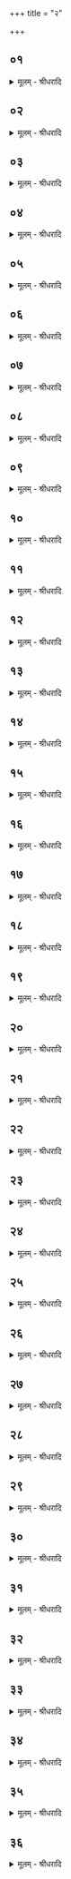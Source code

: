 +++
title = "२"

+++


## ०१
<details><summary>मूलम् - श्रीधरादि</summary>

प्रजा᳘पतिर्य्यज्ञ᳘मसृजत्॥  
(त्त) तमा᳘हरत्ते᳘नायजत ते᳘नेष्ट्वा᳘ रिरिचान᳘ ऽइवामन्यत स᳘ ऽएतं᳘ यज्ञक्रतु᳘मपश्यत्सौत्रामणीन्ते᳘नायजत त᳘तो वै स पु᳘नरा᳘प्यायत रिच्य᳘त ऽइव वा᳘ ऽएष यः सो᳘मेन य᳘जते᳘ व्वीव᳘ ह्यस्य व्वित्तं व्वे᳘दो ह᳘रन्ति॥
</details>

## ०२
<details><summary>मूलम् - श्रीधरादि</summary>

सो᳘मेनेष्ट्वा᳘ सौत्रामण्या᳘ यजेत॥  
य᳘था धेनुर्द्दुग्धा[[!!]] पु᳘नराप्या᳘येतैव᳘ᳫँ᳘ हैव पु᳘नरा᳘प्यायत ऽआ᳘ प्प्रज᳘या पशु᳘भिः प्यायते प्र᳘त्यस्मिं᳘ल्लोके᳘ तिष्ठत्यभि᳘ स्वर्गं᳘ लोक᳘ञ्जयति य᳘ ऽएवं᳘ व्विद्वा᳘न्त्सौत्रामण्या य᳘जते यो᳘ वैत᳘देवम्वे᳘द॥
</details>

## ०३
<details><summary>मूलम् - श्रीधरादि</summary>

त᳘द्धैत᳘त्पप्रच्छ॥  
सु᳘प्ला सार्ञ्जयः᳘ प्रतीदर्श᳘मैभावतं यन्न᳘ दीक्ष᳘येव दी᳘क्षते न᳘ सोमाᳫँ᳭श᳘व ऽइव न्युप्यन्ते᳘ ऽथ कथ᳘ᳫँ᳘ सौत्रामणी᳘ सोमयज्ञो᳘ भवती᳘ति॥
</details>

## ०४
<details><summary>मूलम् - श्रीधरादि</summary>

स᳘ होवाच॥  
शि᳘रो वा᳘ ऽएत᳘द्यज्ञ᳘स्य य᳘द्व्रत᳘मात्मा᳘ दी᳘क्षैतत्ख᳘लु वै᳘ व्व्रत᳘स्य रूपं य᳘त्सत्य᳘मेत᳘द्दीक्षा᳘यै य᳘च्छ्रद्धा म᳘नो य᳘जमानस्य रूपं व्वा᳘ग्यज्ञस्ये᳘ति॥
</details>

## ०५
<details><summary>मूलम् - श्रीधरादि</summary>

स य᳘द्वाचा᳘ व्व्रत᳘मुपै᳘ति॥  
(त्या) आत्म᳘न्ये᳘वैत᳘द्यज्ञ᳘स्य शि᳘रः प्र᳘तिदधाति सत्य᳘ᳫँ᳘ श्रद्धा᳘यान्दधाति य᳘जमानं यज्ञे[[!!]]॥
</details>

## ०६
<details><summary>मूलम् - श्रीधरादि</summary>

त᳘स्मादेत᳘स्य यज्ञ᳘स्य॥  
व्व्रत᳘मेव᳘ दीक्षा वृ᳘षो वै᳘ व्व्रतं यो᳘षा दीक्षा वृ᳘षा सत्यं यो᳘षा श्रद्धा वृ᳘षा म᳘नो यो᳘षा व्वाग्वृ᳘षा प᳘त्न्यै य᳘जमानस्त᳘स्माद्य᳘त्रैव प᳘तिस्त᳘त्र जाया᳘ ऽथो यज्ञमुख᳘ ऽएव त᳘न्मिथुनानि[[!!]] करोति प्प्र᳘जात्यै॥
</details>

## ०७
<details><summary>मूलम् - श्रीधरादि</summary>

(त्या ऽए) एते ख᳘लु वा᳘ ऽएत᳘स्य यज्ञ᳘स्य॥  
सोमाᳫँ᳭श᳘व ऽइ᳘त्याहुर्य्यच्छ᳘ष्पाणि तो᳘क्मानि लाजा ऽइ᳘ति॥
</details>

## ०८
<details><summary>मूलम् - श्रीधरादि</summary>

प्रातःसवन᳘स्यैत᳘द्रूपम्[[!!]]॥  
यच्छ᳘ष्पाण्ययम्वै᳘ लोकः᳘ प्रातःसवनᳫँ᳭ स᳘ ऽआश्विन᳘ ऽआश्विने᳘न प᳘यसा प्प्रथमाᳫँ᳭ रा᳘त्रिम्प᳘रिषिञ्चति स्वे᳘नै᳘वैनमेत᳘ल्लोके᳘न स्व᳘या देव᳘तया स्वे᳘न रूपे᳘ण प्रातःसवने᳘न स᳘मर्द्धयति॥
</details>

## ०९
<details><summary>मूलम् - श्रीधरादि</summary>

मा᳘ध्यन्दिनस्यैतत्स᳘वनस्य रूपम्[[!!]]॥  
यत्तो᳘क्मान्यन्त᳘रिक्षम्वै मा᳘ध्यन्दिनᳫँ᳭ स᳘वनं त᳘त्सारस्वत᳘ᳫँ᳘ सारस्वते᳘न प᳘यसा द्विती᳘याᳫँ᳭ रा᳘त्रिम्प᳘रिषिञ्चति स्वे᳘नै᳘वैनमेत᳘ल्लोके᳘न स्व᳘या देव᳘तया स्वे᳘न रूपे᳘ण मा᳘ध्यन्दिनेन स᳘वनेन स᳘मर्द्धयति॥
</details>

## १०
<details><summary>मूलम् - श्रीधरादि</summary>

तृतीयसवन᳘स्यैत᳘द्रूपम्[[!!]]॥  
य᳘ल्लाजा द्यौर्व्वै᳘ तृतीयसवन᳘ᳫँ᳘ सै᳘न्द्र्यैन्द्रे᳘ण प᳘यसा तृती᳘याᳫँ᳭ रा᳘त्रिम्प᳘रिषिञ्चति स्वे᳘नै᳘वैनमेत᳘ल्लोके᳘न स्व᳘या देव᳘तया स्वे᳘न रूपे᳘ण तृतीयसवने᳘न स᳘मर्द्धयति॥
</details>

## ११
<details><summary>मूलम् - श्रीधरादि</summary>

(त्ये᳘) ए᳘कस्यै दुग्धे᳘न॥  
प्रथमाᳫँ᳭ रा᳘त्रिम्प᳘रिषिञ्चति द्व᳘योर्द्दुग्धे᳘न द्विती᳘यां तिसृणां᳘ दुग्धे᳘न तृती᳘यां यथारूप᳘मे᳘वैनं यथादेवतᳫँ᳭ स᳘वनैः स᳘मर्द्धयति॥
</details>

## १२
<details><summary>मूलम् - श्रीधरादि</summary>

प᳘रीतो᳘ षिञ्चता सुतमि᳘ति॥  
प᳘रिषिञ्चति सुत्या᳘यै सो᳘मो य᳘ ऽउत्तम᳘ᳫँ᳘ हविरि᳘त्युत्तमम्वा᳘ ऽएत᳘द्धविर्य्यत्सो᳘म ऽउत्तम᳘मे᳘वैनᳫँ᳭ हवि᳘ष्करोति दधन्वा यो न᳘र्य्यो ऽअ᳘प्स्वन्तरे᳘त्यद्भि᳘श्च᳘ ह्येषो᳘ ऽन्तरेण च सूय᳘ते सुषा᳘व सो᳘मम᳘द्रिभिरित्य᳘द्रिभिर्व्वै सो᳘मः सूयते᳘ ऽद्रिभिरे᳘वैनᳫँ᳭ सुनोति सोमसुत्या᳘यै॥
</details>

## १३
<details><summary>मूलम् - श्रीधरादि</summary>

त᳘दाहुः॥ 
(रु) उभ᳘योर्व्वा᳘ ऽएत᳘द्रूप᳘ᳫँ᳘ सुत᳘स्य चा᳘सुतस्य च य᳘त्सौत्राम᳘ण्यपा᳘मेष ऽओ᳘षधीनाᳫँ᳭ र᳘सो यत्प᳘यस्त᳘त्सुत᳘स्य रूपम᳘न्नस्यैष र᳘सो य᳘त्परिस्रुत्तदा᳘सुतस्य रूप᳘मुभा᳘भ्यामे᳘वैनᳫँ᳭ सवा᳘भ्याᳫँ᳭ सुनो᳘त्युभा᳘भ्याᳫँ᳭ सवा᳘भ्याम᳘वरुन्द्धे॥
</details>

## १४
<details><summary>मूलम् - श्रीधरादि</summary>

त᳘दाहुः॥ 
(र्य्य) यद्ग्रा᳘वभिः सो᳘मः सूयते᳘ ऽथ कथ᳘ᳫँ᳘ सौत्रामणी᳘ति प्प्रैषाप्प्री᳘भिरि᳘ति ब्रूयाद्बा᳘र्हता वै᳘ प्प्रैषा बा᳘र्हता ग्ग्रा᳘वाणो ग्ग्रा᳘वभिर्व्वै सो᳘मः सूयते ग्ग्रा᳘वभिरे᳘वैनᳫँ᳭ सुनोति सोमसुत्या᳘यै॥
</details>

## १५
<details><summary>मूलम् - श्रीधरादि</summary>

स᳘र्व्वे प᳘यस्वन्तो भवन्ति॥  
प᳘यसा हि᳘ सूय᳘ते स᳘र्व्वे सो᳘मवन्तो भवन्ति सोमरूप᳘तायै स᳘र्व्वे परिस्रु᳘न्मन्तो भवन्ति परिस्रु᳘ता हि᳘ सूय᳘ते स᳘र्व्वे घृत᳘वन्तो भवन्त्येतद्वै᳘ प्प्रत्य᳘क्षाद्यज्ञरूपं य᳘द्घृत᳘म्प्रत्य᳘क्षादेवैनं[[!!]] यज्ञरूप᳘ङ्करोति स᳘र्व्वे म᳘धुमन्तो भवन्त्येतद्वै᳘ प्प्रत्य᳘क्षात्सोमरूपं यन्म᳘धु प्प्रत्य᳘क्षादे᳘वैनᳫँ᳭ सोमरूप᳘ङ्करोति॥
</details>

## १६
<details><summary>मूलम् - श्रीधरादि</summary>

स᳘र्व्व ऽआश्विना᳘ भवन्ति॥  
भै᳘षज्याय स᳘र्व्वे सारस्वता᳘ ऽअन्ना᳘द्यस्यैवा᳘वरुद्ध्यै स᳘र्व्व ऽऐन्द्रा᳘ ऽइन्द्रिय᳘स्यैव᳘ व्वी᳘र्य्यस्या᳘वरुद्ध्यै॥
</details>

## १७
<details><summary>मूलम् - श्रीधरादि</summary>

य᳘द्वेव स᳘र्व्व ऽआश्विना भ᳘वन्ति॥  
स᳘र्व्वे सारस्वताः स᳘र्व्व ऽऐन्द्रा᳘ ऽएता वा᳘ ऽएत᳘न्देव᳘ता ऽअ᳘ग्ग्रे यज्ञᳫँ᳭ स᳘मभरंस्ता᳘भिरे᳘वैनᳫँ᳭ स᳘म्भरत्य᳘थो ऽएता᳘ ऽए᳘वैत᳘द्देव᳘ता भागधे᳘येन स᳘मर्द्धयति॥
</details>

## १८
<details><summary>मूलम् - श्रीधरादि</summary>

स᳘न्तता याज्यापुरो ऽनुवा᳘क्या भवन्ति॥  
समानदेव᳘त्याः प्रजा᳘नाᳫँ᳭ स᳘न्तत्या ऽअ᳘व्यवच्छेदाय स᳘र्व्वा ऽआश्वि᳘न्यो भ᳘वन्ति स᳘र्व्वाः सारस्व᳘त्यः स᳘र्व्वा ऽऐ᳘न्द्र्यः समानी᳘ बन्धु᳘ता॥
</details>

## १९
<details><summary>मूलम् - श्रीधरादि</summary>

(ता ऽनु) अनुष्टु᳘भ ऽआ᳘प्प्रियो भवन्ति व्वाग्वा᳘ ऽअनुष्टु᳘ब्वा᳘चो वै सो᳘मः सूयते व्वा᳘चै᳘वैᳫँ᳭ सुनोति सोमसुत्या᳘यै स᳘र्व्वा ऽआश्वि᳘न्यो भ᳘वन्ति स᳘र्व्वाः सारस्व᳘त्यः स᳘र्व्वा ऽऐ᳘न्द्र्यः समानी᳘ बन्धु᳘ता॥
</details>

## २०
<details><summary>मूलम् - श्रीधरादि</summary>

जा᳘गता ऽअनुप्प्रैषा᳘ भवन्ति॥  
(न्ती) इयम्वै ज᳘गत्यन᳘या वै सो᳘मः सूयते ऽन᳘यै᳘वैनᳫँ᳭ सुनोति सोमसुत्या᳘यै स᳘र्व्व ऽआश्विना भ᳘वन्ति स᳘र्व्वे सारस्वताः स᳘र्व्व ऽऐन्द्राः᳘ समानी᳘ बन्धु᳘ता॥
</details>

## २१
<details><summary>मूलम् - श्रीधरादि</summary>

स वा᳘ ऽएष᳘ प्रत्य᳘क्षात्सोमयज्ञ᳘ ऽएव य᳘त्सौत्रामणी[[!!]]॥  
तं य᳘द्येकाकी य᳘जमानो भक्ष᳘येदि᳘ष्टिर्व्वैव स्या᳘त्पशुबन्धो᳘ वा स᳘र्व्व ऽऋत्वि᳘जो भक्षयन्ति स᳘र्व्वे वा᳘ ऽऋत्वि᳘जः सो᳘मम्भक्षयन्ति सोमरूप᳘तायै॥
</details>

## २२
<details><summary>मूलम् - श्रीधरादि</summary>

(या ऽआ) आ᳘श्विन᳘मध्वर्य्य᳘वो भक्षयन्ति॥  
(न्त्य) अश्वि᳘नौ वै᳘ देवा᳘नामध्वर्य्यू स्व᳘मे᳘वैत᳘द्भागधे᳘यᳫँ᳭ स्व᳘ ऽआय᳘तने भक्षयन्ति॥
</details>

## २३
<details><summary>मूलम् - श्रीधरादि</summary>

सारस्वतᳫँ᳭ हो᳘ता ब्रह्मा᳘ मैत्रावरुणः[[!!]]॥  
(णो) व्वाग्वै᳘ यज्ञ᳘स्य हो᳘ता त्दृ᳘दयम्ब्रह्मा म᳘नो मैत्रावरुणः स्व᳘मे᳘वैत᳘द्भागधे᳘यᳫँ᳭ स्व᳘ ऽआय᳘तने भक्षयन्ति॥
</details>

## २४
<details><summary>मूलम् - श्रीधरादि</summary>

(न्त्यै) ऐन्द्रं य᳘जमानो भक्षयति॥  
(त्यै) ऐन्द्रो वा᳘ ऽएष᳘ यज्ञो य᳘त्सौत्रामणी᳘न्द्रायतन ऽएष᳘ ऽएत᳘र्हि यो य᳘जते स्व᳘मे᳘वैत᳘द्भागधे᳘यᳫँ᳭ स्व᳘ ऽआय᳘तने भक्षयति॥
</details>

## २५
<details><summary>मूलम् - श्रीधरादि</summary>

च᳘क्षुर्व्वा᳘ ऽआश्विनो ग्ग्र᳘हः॥  
प्राणः᳘ सारस्वतो व्वा᳘गैन्द्र᳘ ऽआश्विना᳘त्सारस्वते᳘ ऽवनयति च᳘क्षुरे᳘वास्य त᳘त्प्राणैः स᳘न्दधाति सारस्वता᳘दैन्द्रे᳘ प्राणा᳘ने᳘वास्य त᳘द्वाचा स᳘न्दधात्य᳘थो प्राणा᳘ने᳘वास्य त᳘द्वाचि प्र᳘तिष्ठापयति त᳘स्मात्स᳘र्व्वे प्राणा᳘ व्वाचि प्र᳘तिष्ठिताः॥
</details>

## २६
<details><summary>मूलम् - श्रीधरादि</summary>

(स्त्र᳘) त्र᳘य ऽआश्विन᳘म्भक्षयन्ति॥  
(न्त्य) अध्वर्य्युः᳘ प्रतिप्रस्थाता᳘ ऽऽग्नीध्रस्त्रिवृद्वा᳘ ऽइदञ्च᳘क्षुः शुक्लं᳘ कृष्ण᳘ङ्कनी᳘नका यथारूप᳘मे᳘वास्मिंश्च᳘क्षुर्द्दधति॥
</details>

## २७
<details><summary>मूलम् - श्रीधरादि</summary>

त्र᳘यः सारस्वतम्[[!!]]॥  
(ᳫँ᳭) हो᳘ता ब्रह्मा᳘ मैत्रावरुण᳘स्त्रेधाविहितो वा᳘ ऽअय᳘म्प्राणः᳘ प्राण᳘ ऽउदानो᳘ व्व्यान ऽइ᳘ति यथारूप᳘मे᳘वास्मिन्प्राण᳘न्दधति॥
</details>

## २८
<details><summary>मूलम् - श्रीधरादि</summary>

(त्ये) एका᳘क्यैन्द्रं य᳘जमानो भक्षयति॥  
(त्ये) एकधा वा᳘ ऽएषा᳘ प्राणा᳘नाᳫँ᳭ श्रीर्य्यद्वा᳘गेक᳘धैव व्वा᳘चᳫँ᳭ श्रि᳘यमात्म᳘न्द्धत्ते त᳘स्मात्सौत्राम᳘ण्येजान᳘ ऽएकधा स्वा᳘नाᳫँ᳭ श्रे᳘ष्ठो भवत्य᳘थो य᳘ ऽएव᳘मेतद्वे᳘द॥
</details>

## २९
<details><summary>मूलम् - श्रीधरादि</summary>

(ऽ) ऋत᳘वो वा᳘ ऽऋत्वि᳘जः॥  
(जो) मा᳘सा भक्षाः ष᳘डृत्वि᳘जो भक्षयन्ति षड्वा᳘ ऽऋत᳘व ऽऋत्वि᳘ग्भिरे᳘वर्तून᳘वरुन्द्धे॥
</details>

## ३०
<details><summary>मूलम् - श्रीधरादि</summary>

द्वा᳘दश भक्षा᳘ भवन्ति॥  
द्वा᳘दश मा᳘सा भक्षै᳘रेव मा᳘सान᳘वरुन्द्धे पु᳘नःपुनरभिनिव᳘र्त्तमृत्वि᳘जो भक्षयन्ति त᳘स्मादृत᳘वश्च मा᳘साश्चा᳘न्यो ऽन्य᳘मभिनि᳘वर्त्तन्ते॥
</details>

## ३१
<details><summary>मूलम् - श्रीधरादि</summary>

त्रयोदशं[[!!]] य᳘जमानो भक्षयति॥  
यो᳘ ह वा᳘ ऽएष᳘ त्रयोदशो मा᳘स ऽएष᳘ ऽएव᳘ प्रत्य᳘क्षात्सम्वत्सर᳘ ऽएत᳘मे᳘वाप्त्वा᳘ ऽवरुन्द्धे स[[!!]] वा᳘ ऽएष᳘ सम्वत्सर᳘ ऽएव य᳘त्सौत्रामणी ते᳘न स᳘र्व्वञ्ज᳘यति स᳘र्व्वम᳘वरुन्द्धे॥
</details>

## ३२
<details><summary>मूलम् - श्रीधरादि</summary>

त्र᳘यः पश᳘वो भवन्ति॥  
त्र᳘यो वा᳘ ऽइमे᳘ लोका᳘ ऽइमा᳘नेव तै᳘र्ल्लोकान᳘वरुन्द्ध ऽइम᳘मेव᳘ लोक᳘माश्विने᳘नान्त᳘रिक्षᳫँ᳭ सारस्वते᳘न दि᳘वमैन्द्रे᳘ण यथारूप᳘मेव᳘ यथादेवत᳘मिमां᳘ल्लोकाञ्ज᳘यति चा᳘व च रुन्द्धे॥
</details>

## ३३
<details><summary>मूलम् - श्रीधरादि</summary>

त्र᳘यः पुरोडा᳘शा भवन्ति॥  
त्र᳘यो वा᳘ ऽऋत᳘व ऽऋतू᳘नेवैतैर᳘वरुन्द्धे[[!!]] ग्ग्रीष्म᳘मे᳘वैन्द्रे᳘ण व्वर्षाः᳘ सावित्रे᳘ण हेमन्तं᳘ व्वारुणे᳘न यथारूप᳘मेव᳘ ययादेवत᳘मृतूञ्ज᳘यति चा᳘व च रुन्द्धे॥
</details>

## ३४
<details><summary>मूलम् - श्रीधरादि</summary>

षड्ग्र᳘हा भवन्ति॥  
षड्वा᳘ ऽऋत᳘व ऽऋतू᳘नेवैतैर᳘वरुन्द्धे[[!!]] व्वसन्तग्ग्रीष्मा᳘वे᳘वाश्विना᳘भयाम्वर्षाशरदौ᳘ सारस्वता᳘भ्याᳫँ᳭ हेमन्तशिशिरा᳘वैन्द्रा᳘भ्यां यथारूप᳘मेव᳘ यथादेवत᳘मृतूञ्ज᳘यति चा᳘व च रुन्द्धे॥
</details>

## ३५
<details><summary>मूलम् - श्रीधरादि</summary>

स᳘न्तता याज्यापुरो ऽनुवा᳘क्या भवन्ति॥  
समानदेव᳘त्या ऽऋतूनाᳫँ᳭ स᳘न्तत्या ऽअ᳘व्यवच्छेदाय स᳘र्व्वाः पुरो ऽनुवा᳘क्या भ᳘वन्ति स᳘र्व्वा या᳘ज्यास्त᳘स्मादृत᳘वः स᳘र्व्वे प᳘राञ्चः स᳘र्व्वे प्रत्य᳘ञ्चः स᳘र्व्वाः प्रथमा भ᳘वन्ति स᳘र्व्वा मध्यमाः स᳘र्व्वा ऽउत्तमास्त᳘स्मादृत᳘वः स᳘र्व्वे प्रथमाः स᳘र्व्वे मध्यमाः स᳘र्व्व ऽउत्तमाः स᳘र्व्वेषां ग्र᳘हाणां द्वे᳘ याज्यापुरो ऽनुवा᳘क्ये भवतो ऽहोरात्र᳘योस्त᳘द्रूप᳘महोरात्रे᳘ ऽएवा᳘वरुन्द्धे त᳘स्मादृत᳘वश्च मा᳘साश्चाहोरात्र᳘योरेव प्प्र᳘तिष्ठिताः॥
</details>

## ३६
<details><summary>मूलम् - श्रीधरादि</summary>

स वा᳘ ऽएष᳘ सम्वत्सर᳘ ऽएव य᳘त्सौत्रामणी᳘॥  
चन्द्र᳘मा ऽएव᳘ प्प्रत्य᳘क्षादादित्यो य᳘जमानस्त᳘स्येय᳘मेव᳘ पृथिवी व्वे᳘दिरन्त᳘रिक्षमुत्तरवेदिर्द्यौ᳘र्बर्हिर्द्दि᳘श ऽऋत्वि᳘जो व्व᳘नस्प᳘तय ऽइध्म ऽआ᳘प ऽआ᳘ज्यमोष᳘धय ऽआ᳘हुतयो ऽग्नि᳘रे᳘वाग्निः᳘ सम्वत्सरः᳘ सᳫँ᳭स्था तद्वा᳘ ऽइदᳫँ᳭ स᳘र्व्वᳫँ᳭ सम्वत्सर᳘ ऽएव य᳘दिदं कि᳘ञ्च त᳘स्मात्सौत्राम᳘ण्येजानः स᳘र्व्वञ्ज᳘यति स᳘र्व्वम᳘वरुन्द्धे॥
</details>